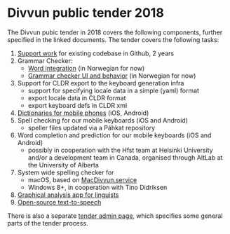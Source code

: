 # Divvun public tender 2018

The Divvun pubic tender in 2018 covers the following components, further
specified in the linked documents. The tender covers the following tasks:

1. [Support work](SupportWork.md) for existing codebase in Github, 2 years
1. Grammar Checker:
    * [Word integration](Word-integrering.md) (in Norwegian for now)
    * [Grammar checker UI and behavior](Spesifikasjon.md) (in Norwegian for now)
1. Support for CLDR export to the keyboard generation infra
    * support for specifying locale data in a simple (yaml) format
    * export locale data in CLDR format
    * export keyboard defs in CLDR xml
1. [Dictionaries for mobile phones](MobileDictionaries.md) (iOS, Android)
1. Spell checking for our mobile keyboards (iOS and Android)
    * speller files updated via a Páhkat repository
1. Word completion and prediction for our mobile keyboards (iOS and Android)
    * possibly in cooperation with the Hfst team at Helsinki University and/or a
      development team in Canada, organised through AltLab at the University of
      Alberta
1. System wide spelling checker for
    * macOS, based on [MacDivvun.service](https://github.com/divvun/macdivvun-service)
    * Windows 8+, in cooperation with Tino Didriksen
1. [Graphical analysis app for linguists](GUITextAnalyser.md)
1. [Open-source text-to-speech](OpenSourceTSS.md)

There is also a separate [tender admin page](TenderAdmin.md), which specifies
some general parts of the tender process.
